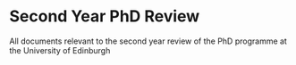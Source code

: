 # Second Year PhD Review

All documents relevant to the second year review of the PhD programme at the University of
Edinburgh
